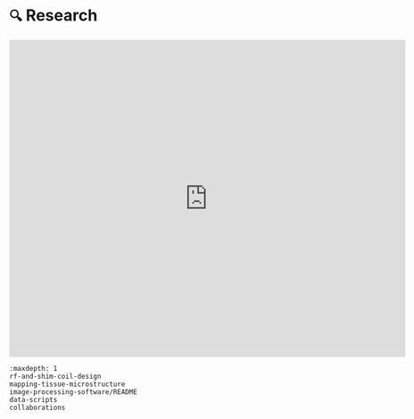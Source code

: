 # `🔍` Research

<iframe src="https://docs.google.com/presentation/d/1T_CMPGL1jMGP1a2bsffSvklSQMFry_5R/embed?start=true&loop=false&delayms=60000" frameborder="0" width="710" height="569" allowfullscreen="true" mozallowfullscreen="true" webkitallowfullscreen="true"></iframe>

```{toctree}
:maxdepth: 1
rf-and-shim-coil-design
mapping-tissue-microstructure
image-processing-software/README
data-scripts
collaborations
```
